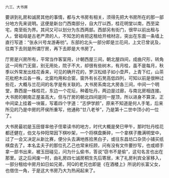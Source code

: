     六三、大书房 

   要讲到礼房和诚房其他的事情，都与大书房有相关，须得先把大书房所在的那一部分地方先来说明。这便是新台门西南部分，自大厅以西，桂花明堂以南，西至梁宅，南至街为界。其间又可以划分为东西两部。西部另有街门，很早以前出租与人，曾祖母是古老严肃的人，不知怎的肯把这租给开棺材店，突出在东面一条墙上直行写道：“张永兴号龙游寿枋”。东部的北头一部分即是兰花间，上文已曾说及，往南下去则是所谓厅房，再下去即是大书房了。

   厅房是兴房所有，平常当作客室用，计朝西屋三间，朝北屋四间，成曲尺形，转角这一间有门无窗，别无用处，院子不大，却很有些树木，有月桂，虽不是每月，秋季以外常发出桂花香来，可见的确开花的，罗汉松结子如小壶芦，上青下红，山茶花枇杷木瓜各一株，北窗均用和合窗，窗外有长石凳高低四列，可知以前是很种过些花，大概与兰花间的名字是有关联的。大书房系南北大房各三间，中间一个明堂，靠西是一株桂花，东边一个花坛，种着牡丹，两边是过廊，与南北房相连接。大书房的朝南正屋虽高大，但与厅房的朝北四间是同一屋顶，所以进身不算深，正中间梁上挂着一块匾，写着四个字道：“志伊学颜”，原来不知道是何人手笔，后来所见的乃是中房的芹侯所重写，他通称“廿八老爷”，乃是第十二世中顶小的一位了。

   大书房最初是玉田督率他子侄辈读书的地方，时代大概是癸巳甲午，那时牡丹桂花都还健在，伯文与仲阳常因下棋吵架，一个将棋盘撕碎，一个拿棋子撒满明堂中，过了一会又决定从新比赛，便分头去满地拣拾黑白子，或往东昌坊口杂货小铺买纸棋盘去了。本名孟夫子的那位孔乙己也常来枉顾，问有没有文件要抄写，也或顺手拿一部书出来，被玉田碰见，问为什么偷书，答说“窃书不是偷”，这句名言也出在那里。这之后闲废一时，由礼房四七诚房桐生先后寄居，末了礼房利宾全家移入，一部分租给中房月如日如兄弟，阿Q的老兄也即是《在酒楼上》所说的长富父女，也借住一角，于是这大书房乃大为热闹起来了。

